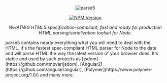 <p align="center">
  <img src="https://raw.github.com/inikulin/parse5/master/docs/logo.png" alt="parse5" />
</p>

<p align="center">
  <a href="https://www.npmjs.com/package/parse5"><img alt="NPM Version" src="https://img.shields.io/npm/v/parse5.svg"></a>
</p>

<p align="center">
<i>WHATWG HTML5 specification-compliant, fast and ready for production HTML parsing/serialization toolset for Node.</i>
</p>
parse5 contains nearly everything what you will need to deal with the HTML. It's the fastest spec-compliant HTML parser
for Node to the date and will parse HTML the way the latest version of your browser does. It's stable and used
by such projects as [jsdom](https://github.com/tmpvar/jsdom), [Angular2](https://github.com/angular/angular),
[Polymer](https://www.polymer-project.org/1.0/) and many more.
